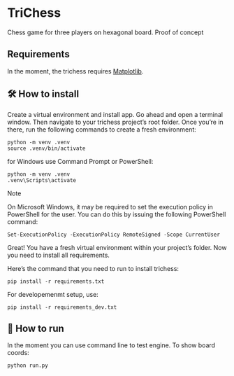 # TriChess

Chess game for three players on hexagonal board. Proof of concept

##  Requirements

In the moment, the trichess requires [Matplotlib](https://matplotlib.org/).

## :hammer_and_wrench: How to install

Create a virtual environment and install app. Go ahead and open a terminal window. Then navigate to your
trichess project’s root folder. Once you’re in there, run the following commands to create a fresh environment:

    python -m venv .venv
    source .venv/bin/activate

for Windows use Command Prompt or PowerShell:

    python -m venv .venv
    .venv\Scripts\activate

> [!NOTE]
> On Microsoft Windows, it may be required to set the execution policy in PowerShell for the user.
> You can do this by issuing the following PowerShell command:
> ```
> Set-ExecutionPolicy -ExecutionPolicy RemoteSigned -Scope CurrentUser
> ```

Great! You have a fresh virtual environment within your project’s folder. Now you need to install all requirements.

Here’s the command that you need to run to install trichess:

    pip install -r requirements.txt

For developemenmt setup, use:

    pip install -r requirements_dev.txt


## :rocket: How to run

In the moment you can use command line to test engine. To show board coords:

    python run.py
